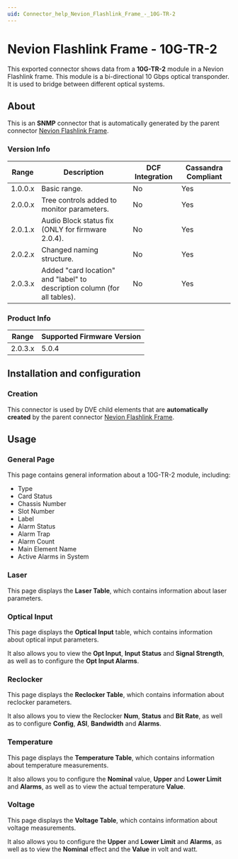 ```yaml
---
uid: Connector_help_Nevion_Flashlink_Frame_-_10G-TR-2
---
```


# Nevion Flashlink Frame - 10G-TR-2

This exported connector shows data from a **10G-TR-2** module in a Nevion Flashlink frame. This module is a bi-directional 10 Gbps optical transponder. It is used to bridge between different optical systems.

## About

This is an **SNMP** connector that is automatically generated by the parent connector [Nevion Flashlink Frame](xref:Connector_help_Nevion_Flashlink_Frame).

### Version Info

| **Range** | **Description**                                                           | **DCF Integration** | **Cassandra Compliant** |
|------------------|---------------------------------------------------------------------------|---------------------|-------------------------|
| 1.0.0.x          | Basic range.                                                              | No                  | Yes                     |
| 2.0.0.x          | Tree controls added to monitor parameters.                                | No                  | Yes                     |
| 2.0.1.x          | Audio Block status fix (ONLY for firmware 2.0.4).                         | No                  | Yes                     |
| 2.0.2.x          | Changed naming structure.                                                 | No                  | Yes                     |
| 2.0.3.x          | Added "card location" and "label" to description column (for all tables). | No                  | Yes                     |

### Product Info

| Range | Supported Firmware Version |
|------------------|-----------------------------|
| 2.0.3.x          | 5.0.4                       |

## Installation and configuration

### Creation

This connector is used by DVE child elements that are **automatically created** by the parent connector [Nevion Flashlink Frame](xref:Connector_help_Nevion_Flashlink_Frame).

## Usage

### General Page

This page contains general information about a 10G-TR-2 module, including:

- Type
- Card Status
- Chassis Number
- Slot Number
- Label
- Alarm Status
- Alarm Trap
- Alarm Count
- Main Element Name
- Active Alarms in System

### Laser

This page displays the **Laser Table**, which contains information about laser parameters.

### Optical Input

This page displays the **Optical Input** table, which contains information about optical input parameters.

It also allows you to view the **Opt Input**, **Input Status** and **Signal Strength**, as well as to configure the **Opt Input Alarms**.

### Reclocker

This page displays the **Reclocker Table**, which contains information about reclocker parameters.

It also allows you to view the Reclocker **Num**, **Status** and **Bit Rate**, as well as to configure **Config**, **ASI**, **Bandwidth** and **Alarms**.

### Temperature

This page displays the **Temperature Table**, which contains information about temperature measurements.

It also allows you to configure the **Nominal** value, **Upper** and **Lower Limit** and **Alarms**, as well as to view the actual temperature **Value**.

### Voltage

This page displays the **Voltage Table**, which contains information about voltage measurements.

It also allows you to configure the **Upper** and **Lower Limit** and **Alarms**, as well as to view the **Nominal** effect and the **Value** in volt and watt.
